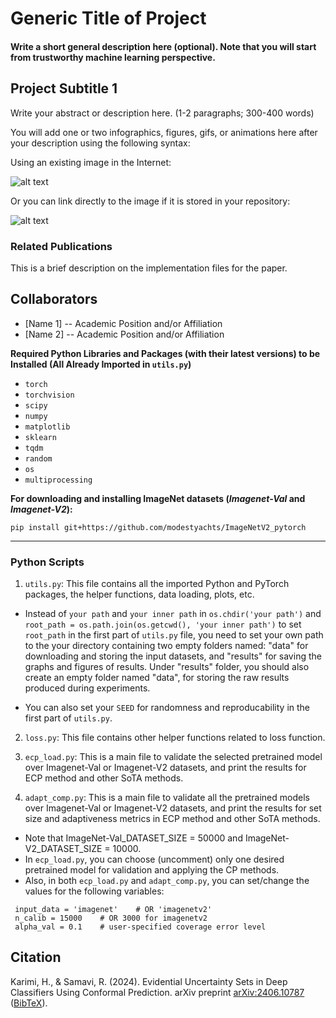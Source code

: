 # Generic Title of Project

#### Write a short general description here (optional). Note that you will start from trustworthy machine learning perspective.


## Project Subtitle 1

<div align="justify">Write your abstract or description here. (1-2 paragraphs; 300-400 words)</div>

You will add one or two infographics, figures, gifs, or animations here after your description using the following syntax:

Using an existing image in the Internet:

![alt text](http://url/to/img.png)

Or you can link directly to the image if it is stored in your repository:

![alt text](https://github.com/[username]/[reponame]/blob/[branch]/image.jpg?raw=true)

### Related Publications
This is a brief description on the implementation files for the paper.

## Collaborators

- [Name 1]
-- Academic Position and/or Affiliation
- [Name 2]
-- Academic Position and/or Affiliation


**Required Python Libraries and Packages (with their latest versions) to be Installed (All Already Imported in `utils.py`)**

- `torch`
- `torchvision`
- `scipy`
- `numpy`
- `matplotlib`
- `sklearn`
- `tqdm`
- `random`
- `os`
- `multiprocessing`

**For downloading and installing ImageNet datasets (*Imagenet-Val* and *Imagenet-V2*):**

`pip install git+https://github.com/modestyachts/ImageNetV2_pytorch `

***

### Python Scripts

1. `utils.py`: This file contains all the imported Python and PyTorch packages, the helper functions, data loading, plots, etc.

- Instead of `your path` and `your inner path` in `os.chdir('your path')` and `root_path = os.path.join(os.getcwd(), 'your inner path')` 
to set `root_path` in the first part of `utils.py` file, you need to set your own path to the your directory containing two empty folders named: 
"data" for downloading and storing the input datasets, and "results" for saving the graphs and figures of results. 
Under "results" folder, you should also create an empty folder named "data", for storing the raw results produced during experiments.

- You can also set your `SEED` for randomness and reproducability in the first part of `utils.py`.
 
2. `loss.py`: This file contains other helper functions related to loss function.

3. `ecp_load.py`: This is a main file to validate the selected pretrained model over Imagenet-Val or Imagenet-V2 datasets, and
print the results for ECP method and other SoTA methods.

4. `adapt_comp.py`: This is a main file to validate all the pretrained models over Imagenet-Val or Imagenet-V2 datasets, and
print the results for set size and adaptiveness metrics in ECP method and other SoTA methods.

- Note that ImageNet-Val_DATASET_SIZE = 50000 and ImageNet-V2_DATASET_SIZE = 10000.
- In `ecp_load.py`, you can choose (uncomment) only one desired pretrained model for validation and applying the CP methods.
- Also, in both `ecp_load.py` and `adapt_comp.py`, you can set/change the values for the following variables:
```
 input_data = 'imagenet'    # OR 'imagenetv2'
 n_calib = 15000    # OR 3000 for imagenetv2
 alpha_val = 0.1    # user-specified coverage error level
```

## Citation
Karimi, H., & Samavi, R. (2024). Evidential Uncertainty Sets in Deep Classifiers Using Conformal Prediction. arXiv preprint [arXiv:2406.10787](https://arxiv.org/abs/2406.10787) ([BibTeX](https://scholar.googleusercontent.com/scholar.bib?q=info:-Xtg9_TC0l8J:scholar.google.com/&output=citation&scisdr=ClHThqE0EInapi4G4T8:AFWwaeYAAAAAZocA-T_QDOFB9Ot3-ZLzwBjva18&scisig=AFWwaeYAAAAAZocA-XghJuYAkw1mPHw1BpbBO1g&scisf=4&ct=citation&cd=-1&hl=en)).